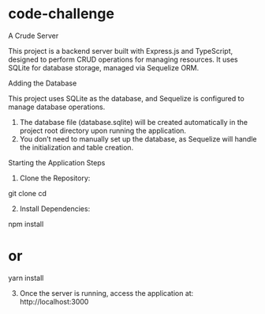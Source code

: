 # code-challenge

A Crude Server

This project is a backend server built with Express.js and TypeScript, designed to perform CRUD operations for managing resources. It uses SQLite for database storage, managed via Sequelize ORM.

Adding the Database

This project uses SQLite as the database, and Sequelize is configured to manage database operations.

1. The database file (database.sqlite) will be created automatically in the project root directory upon running the application.
2. You don’t need to manually set up the database, as Sequelize will handle the initialization and table creation.

Starting the Application
Steps

1. Clone the Repository:

git clone <repository-url>
cd <repository-folder>

2. Install Dependencies:

npm install

# or

yarn install

3. Once the server is running, access the application at: http://localhost:3000
